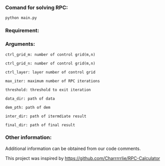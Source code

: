 ### Comand for solving RPC: 
```
python main.py
```

### Requirement:


### Arguments:

```
ctrl_grid_m: number of control grid(m,n)

ctrl_grid_n: number of control grid(m,n)

ctrl_layer: layer number of control grid

max_iter: maximum number of RPC iterations

threshold: threshold to exit iteration

data_dir: path of data

dem_pth: path of dem

inter_dir: path of itermdiate result

final_dir: path of final result
```

### Other information:

Additional information can be obtained from our code comments.

This project was inspired by https://github.com/Charrrrrlie/RPC-Calculator
